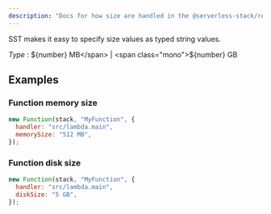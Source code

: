 ```yaml
---
description: "Docs for how size are handled in the @serverless-stack/resources"
---
```


SST makes it easy to specify size values as typed string values.

_Type_ : <span class="mono">${number} MB</span> | <span class="mono">${number} GB</span>

## Examples

### Function memory size

```js {3}
new Function(stack, "MyFunction", {
  handler: "src/lambda.main",
  memorySize: "512 MB",
});
```

### Function disk size

```js {3}
new Function(stack, "MyFunction", {
  handler: "src/lambda.main",
  diskSize: "5 GB",
});
```